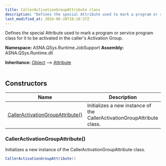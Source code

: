 ```yaml
---
title: CallerActivationGroupAttribute class
description: "Defines the special Attribute used to mark a program or service program class for it to be activated in the caller&#39;s Activation Group. "
last_modified_at: 2024-06-28T18:18:37Z
---
```


Defines the special Attribute used to mark a program or service program class for it to be activated in the caller's Activation Group.

**Namespace:** ASNA.QSys.Runtime.JobSupport
**Assembly:** ASNA.QSys.Runtime.dll

**Inheritance:** [Object](https://docs.microsoft.com/en-us/dotnet/api/system.object) --> [Attribute](https://docs.microsoft.com/en-us/dotnet/api/system.attribute)
<br>
<br>

## Constructors

| Name | Description |
| --- | --- |
| [CallerActivationGroupAttribute()](#calleractivationgroupattribute) | Initializes a new instance of the CallerActivationGroupAttribute class.

### CallerActivationGroupAttribute()

Initializes a new instance of the CallerActivationGroupAttribute class.

```cs
CallerActivationGroupAttribute()
```
